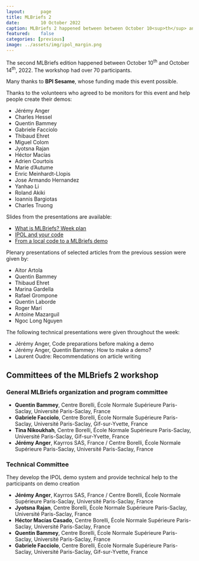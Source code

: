 ```yaml
---
layout:      page
title: MLBriefs 2
date:        10 October 2022
caption: MLBriefs 2 happened between between October 10<sup>th</sup> and October 14<sup>th</sup>, 2022.
featured:    false
categories: [previous]
image: ../assets/img/ipol_margin.png
---
```


The second MLBriefs edition happened between October 10<sup>th</sup> and October 14<sup>th</sup>, 2022.
The workshop had over 70 participants.

Many thanks to **BPI Sesame**, whose funding made this event possible.

Thanks to the volunteers who agreed to be monitors for this event and help people create their demos:
* Jérémy Anger
* Charles Hessel
* Quentin Bammey
* Gabriele Facciolo
* Thibaud Ehret
* Miguel Colom
* Jyotsna Rajan
* Héctor Macías
* Adrien Courtois
* Marie d’Autume
* Enric Meinhardt-Llopis
* Jose Armando Hernandez
* Yanhao Li
* Roland Akiki
* Ioannis Bargiotas
* Charles Truong


Slides from the presentations are available:
* [What is MLBriefs? Week plan](mlbriefs2/mlbriefs.pdf)
* [IPOL and your code](mlbriefs2/ipol_and_your_code.pdf)
* [From a local code to a MLBriefs demo](mlbriefs2/from_local_code_to_mlbriefs_demo.pdf)

Plenary presentations of selected articles from the previous session were given by:
* Aitor Artola
* Quentin Bammey
* Thibaud Ehret
* Marina Gardella
* Rafael Grompone
* Quentin Laborde
* Roger Marí
* Antoine Mazarguil
* Ngoc Long Nguyen

The following technical presentations were given throughout the week:
* Jérémy Anger, Code preparations before making a demo
* Jérémy Anger, Quentin Bammey: How to make a demo?
* Laurent Oudre: Recommendations on article writing

## Committees of the MLBriefs 2 workshop
### General MLBriefs organization and program committee
* **Quentin Bammey**, Centre Borelli, École Normale Supérieure Paris-Saclay, Université Paris-Saclay, France
* **Gabriele Facciolo**, Centre Borelli, École Normale Supérieure Paris-Saclay, Université Paris-Saclay, Gif-sur-Yvette, France
* **Tina Nikoukhah**, Centre Borelli, École Normale Supérieure Paris-Saclay, Université Paris-Saclay, Gif-sur-Yvette, France
* **Jérémy Anger**, Kayrros SAS, France / Centre Borelli, École Normale Supérieure Paris-Saclay, Université Paris-Saclay, France

### Technical Committee
They develop the IPOL demo system and provide technical help to the participants on demo creation
* **Jérémy Anger**, Kayrros SAS, France / Centre Borelli, École Normale Supérieure Paris-Saclay, Université Paris-Saclay, France
* **Jyotsna Rajan**, Centre Borelli, École Normale Supérieure Paris-Saclay, Université Paris-Saclay, France
* **Héctor Macías Casado**, Centre Borelli, École Normale Supérieure Paris-Saclay, Université Paris-Saclay, France
* **Quentin Bammey**, Centre Borelli, École Normale Supérieure Paris-Saclay, Université Paris-Saclay, France
* **Gabriele Facciolo**, Centre Borelli, École Normale Supérieure Paris-Saclay, Université Paris-Saclay, Gif-sur-Yvette, France
